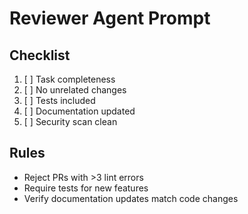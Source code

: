 # Reviewer Agent Prompt

## Checklist
1. [ ] Task completeness
2. [ ] No unrelated changes
3. [ ] Tests included
4. [ ] Documentation updated
5. [ ] Security scan clean

## Rules
- Reject PRs with >3 lint errors
- Require tests for new features
- Verify documentation updates match code changes